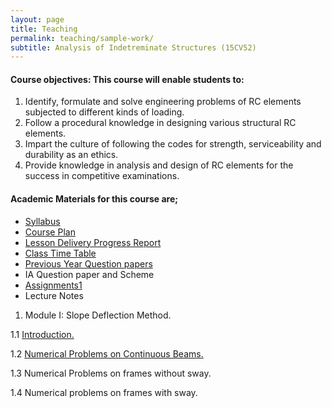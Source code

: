 ```yaml
---
layout: page
title: Teaching
permalink: teaching/sample-work/
subtitle: Analysis of Indetreminate Structures (15CV52)
---
```


#### Course objectives: This course will enable students to:

1. Identify, formulate and solve engineering problems of RC elements subjected to different kinds of loading.
2. Follow a procedural knowledge in designing various structural RC elements.
3. Impart the culture of following the codes for strength, serviceability and durability as an ethics.
4. Provide knowledge in analysis and design of RC elements for the success in competitive examinations. 

#### Academic Materials for this course are;

* [Syllabus](https://drive.google.com/open?id=0B7DoZbz5_0lfY1FDSzNwblo5Mk0)
* [Course Plan](https://drive.google.com/open?id=0B7DoZbz5_0lfSF9HRzJrNW9wMEU)
* [Lesson Delivery Progress Report](https://drive.google.com/open?id=0B7DoZbz5_0lfckFQRTJ4eDdNZnM)
* [Class Time Table](https://drive.google.com/open?id=0B7DoZbz5_0lfRk9WODRmZTIyREk)
* [Previous Year Question papers](https://drive.google.com/open?id=0B7DoZbz5_0lfN2hVT2hPbGZxYTA)
* IA Question paper and Scheme
* [Assignments1](https://drive.google.com/open?id=0B7DoZbz5_0lfSWd1TEFLNVhFUFU)
* Lecture Notes

1. Module I: Slope Deflection Method.

  1.1 [Introduction.](https://drive.google.com/open?id=0B7DoZbz5_0lfRzNyUlhFUUduUTA)

  1.2 [Numerical Problems on Continuous Beams.](https://drive.google.com/open?id=0B7DoZbz5_0lfUE9hbjluNTZ0c3c)

  1.3 Numerical Problems on frames without sway.

  1.4 Numerical problems on frames with sway.










